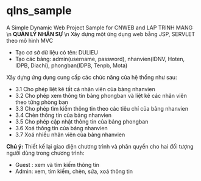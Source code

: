 # qlns_sample
A Simple Dynamic Web Project Sample for CNWEB and LAP TRINH MANG \n
**QUẢN LÝ NHÂN SỰ** \n
Xây dựng một ứng dụng web bằng JSP, SERVLET theo mô hình MVC
+ Tạo cơ sở dữ liệu có tên: DULIEU
+ Tạo các bảng: admin(username, password), nhanvien(IDNV, Hoten, IDPB, Diachi), phongban(IDPB, Tenpb, Mota)

Xây dựng ứng dụng cung cấp các chức năng của hệ thống như sau:
- 3.1 Cho phép liệt kê tất cả nhân viên của bảng nhanvien
- 3.2 Cho phép xem thông tin bảng phongban và liệt kê các nhân viên theo từng phòng ban
- 3.3 Cho phép tìm kiếm thông tin theo các tiêu chí của bảng nhanvien
- 3.4 Chèn thông tin của bảng nhanvien
- 3.5 Cho phép cập nhật thông tin của bảng phongban
- 3.6 Xoá thông tin của bảng nhanvien
- 3.7 Xoá nhiều nhân viên của bảng nhanvien

**Chú ý:** Thiết kế lại giao diện chương trình và phân quyền cho hai đối tượng người dùng
trong chương trình:
* Guest : xem và tìm kiếm thông tin
* Admin: xem, tìm kiếm, chèn, sửa, xoá thông tin
